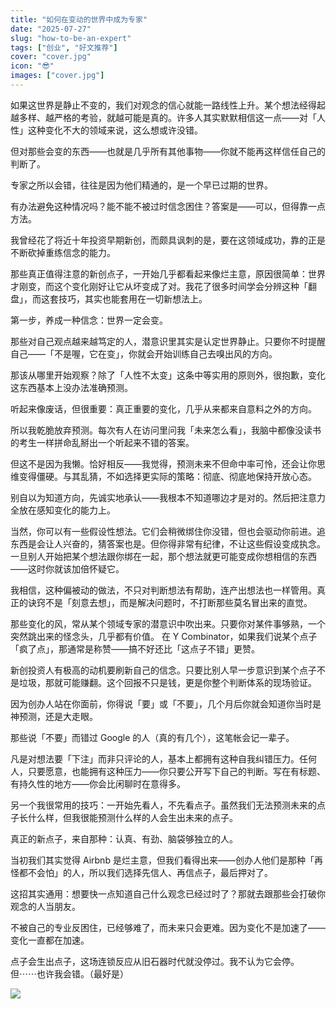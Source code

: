 ```yaml
---
title: "如何在变动的世界中成为专家"
date: "2025-07-27"
slug: "how-to-be-an-expert"
tags: ["创业", "好文推荐"]
cover: "cover.jpg"
icon: "😎"
images: ["cover.jpg"]
---
```

如果这世界是静止不变的，我们对观念的信心就能一路线性上升。某个想法经得起越多样、越严格的考验，就越可能是真的。许多人其实默默相信这一点——对「人性」这种变化不大的领域来说，这么想或许没错。



但对那些会变的东西——也就是几乎所有其他事物——你就不能再这样信任自己的判断了。



专家之所以会错，往往是因为他们精通的，是一个早已过期的世界。



有办法避免这种情况吗？能不能不被过时信念困住？答案是——可以，但得靠一点方法。



我曾经花了将近十年投资早期新创，而颇具讽刺的是，要在这领域成功，靠的正是不断砍掉重练信念的能力。



那些真正值得注意的新创点子，一开始几乎都看起来像烂主意，原因很简单：世界才刚变，而这个变化刚好让它从坏变成了对。我花了很多时间学会分辨这种「翻盘」，而这套技巧，其实也能套用在一切新想法上。



第一步，养成一种信念：世界一定会变。



那些对自己观点越来越笃定的人，潜意识里其实是认定世界静止。只要你不时提醒自己——「不是喔，它在变」，你就会开始训练自己去嗅出风的方向。



那该从哪里开始观察？除了「人性不太变」这条中等实用的原则外，很抱歉，变化这东西基本上没办法准确预测。



听起来像废话，但很重要：真正重要的变化，几乎从来都来自意料之外的方向。



所以我乾脆放弃预测。每次有人在访问里问我「未来怎么看」，我脑中都像没读书的考生一样拼命乱掰出一个听起来不错的答案。



但这不是因为我懒。恰好相反——我觉得，预测未来不但命中率可怜，还会让你思维变得僵硬。与其乱猜，不如选择更实际的策略：彻底、彻底地保持开放心态。



别自以为知道方向，先诚实地承认——我根本不知道哪边才是对的。然后把注意力全放在感知变化的能力上。



当然，你可以有一些假设性想法。它们会稍微绑住你没错，但也会驱动你前进。追东西是会让人兴奋的，猜答案也是。但你得非常有纪律，不让这些假设变成执念。
一旦别人开始把某个想法跟你绑在一起，那个想法就更可能变成你想相信的东西——这时你就该加倍怀疑它。



我相信，这种偏被动的做法，不只对判断想法有帮助，连产出想法也一样管用。真正的诀窍不是「刻意去想」，而是解决问题时，不打断那些莫名冒出来的直觉。



那些变化的风，常从某个领域专家的潜意识中吹出来。只要你对某件事够熟，一个突然跳出来的怪念头，几乎都有价值。
在 Y Combinator，如果我们说某个点子「疯了点」，那通常是称赞——搞不好还比「这点子不错」更赞。



新创投资人有极高的动机要刷新自己的信念。只要比别人早一步意识到某个点子不是垃圾，那就可能赚翻。这个回报不只是钱，更是你整个判断体系的现场验证。



因为创办人站在你面前，你得说「要」或「不要」，几个月后你就会知道你当时是神预测，还是大走眼。



那些说「不要」而错过 Google 的人（真的有几个），这笔帐会记一辈子。



凡是对想法要「下注」而非只评论的人，基本上都拥有这种自我纠错压力。任何人，只要愿意，也能拥有这种压力——你只要公开写下自己的判断。写在有标题、有持久性的地方——你会比闲聊时在意得多。



另一个我很常用的技巧：一开始先看人，不先看点子。虽然我们无法预测未来的点子长什么样，但我很能预测什么样的人会生出未来的点子。



真正的新点子，来自那种：认真、有劲、脑袋够独立的人。



当初我们其实觉得 Airbnb 是烂主意，但我们看得出来——创办人他们是那种「再怪都不会怕」的人，所以我们选择先信人、再信点子，最后押对了。



这招其实通用：想要快一点知道自己什么观念已经过时了？那就去跟那些会打破你观念的人当朋友。



不被自己的专业反困住，已经够难了，而未来只会更难。因为变化不是加速了——变化一直都在加速。



点子会生出点子，这场连锁反应从旧石器时代就没停过。我不认为它会停。
但⋯⋯也许我会错。（最好是）




![](https://prod-files-secure.s3.us-west-2.amazonaws.com/112d0858-5090-4d34-a606-b75eb8d65fd2/46476355-9cf3-4e99-9b7a-3531bc426380/1000202064.png?X-Amz-Algorithm=AWS4-HMAC-SHA256&X-Amz-Content-Sha256=UNSIGNED-PAYLOAD&X-Amz-Credential=ASIAZI2LB466V66FCFZ4%2F20250918%2Fus-west-2%2Fs3%2Faws4_request&X-Amz-Date=20250918T103439Z&X-Amz-Expires=3600&X-Amz-Security-Token=IQoJb3JpZ2luX2VjED4aCXVzLXdlc3QtMiJIMEYCIQDYl58o7W%2B5bRLbuo7HLnAvn4yIgSBFmc8BJnYvBVT9GgIhAOy1L41ZN8E7jxM8TYs%2BexPJYH7D3ctLP2GuMxZ1km8kKogECLf%2F%2F%2F%2F%2F%2F%2F%2F%2F%2FwEQABoMNjM3NDIzMTgzODA1IgwaWx%2Fytp4yxgM6iRkq3APsj6OEMUToRbTHN3sprAOqF5LGlO%2B0VixeWEQYdHUK8MZSZuDdztfV7Z5rKv%2BpZrveVAkABgO80MFbbUw6qWLxy2tKAo5Wq%2F%2FfgYUc%2F637DJ4qwrahiU75uf7LS6ZBN4zRCzCV2NYrmOSv471%2B70XRH%2FEaLdCTSBDUO%2FYOF%2Fv9x6%2BCCQuOCJQGOqeok9AoKpB%2FCcWK6Crtp%2BfgI%2Blx3Z1ryEIlewMW%2FN2DkO7jFWALfzktXmfiGbtIZ5Ag7fpRrsgrI0BdbncP7oX1M0%2FcxdtqRH3pVY0ze7Fg8SJcnQ6ytKzLDayVQrmQAkkA3T6iH0BwaoTjcdMgwJU9W5AU5KZVMQvnhoclKEooCm1bDnEVW42eWbyryi7f3%2BVNYA4HjqJblTK2hamRiMNlgbaRYVzWtSzAjdDPH8dtZp9qaWKb%2BEF%2BZ31LLGaeHf5qyOUJzwhvQfyUMbuDoNA0ri5Wayw3emt2j%2Bb1e6XSQ%2FNarogRXOshkqS79yL%2BhkNZenRoqDwvPfJMTyQ2xoaXtoN1ZkYo1m4pttnvnTHYz0fT%2FcnOkIw%2Fmie6pnYtSVGhJIMnj248QDxnQaTCf378S21pqpgP2bOFk0TTNc3lGi8fcDbeYHh%2FJLZwJtWtnIJuRDCct67GBjqkAZQafN6hKFAdNdtBY5BFO5E6JHWjeR5dPUnJgXro0fne%2FyDGhAhI%2BrFZsrgEzgkGibLnw%2F6C%2FkxhiT2xTxJY6UVuIfg7n2xg8N35VSH1%2FQ0kv%2FHdrW%2BG2qxGEjaNadl8MlXbjrrB6txHLDPLDa2dKtCopOKGX%2FOL6449uiBT7mYAFk7WFBEXRNrf8ssJxLvaAOuIM%2FYCIMZJG%2FKvKNnwsK2hiITm&X-Amz-Signature=8f8b2a216452c5676f757095621f21d5a94da6460912eaef4751f3416ad98f88&X-Amz-SignedHeaders=host&x-amz-checksum-mode=ENABLED&x-id=GetObject)

